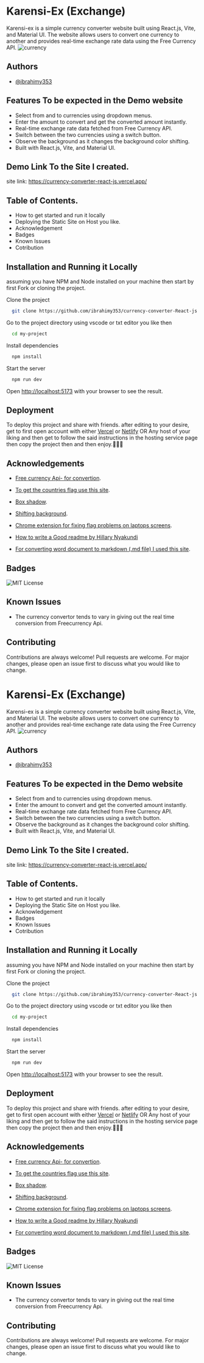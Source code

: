 # Karensi-Ex (Exchange)

Karensi-ex is a simple currency converter website built using React.js, Vite, and Material UI. The website allows users to convert one currency to another and provides real-time exchange rate data using the Free Currency API.
![currency](https://user-images.githubusercontent.com/85551204/222786351-e8179c30-07b7-4eb1-b944-be471a273b5c.JPG)

## Authors

- [@ibrahimy353](https://ibrahim-yusuf.netlify.app)


## Features To be expected in the Demo website 

- Select from and to currencies using dropdown menus.
- Enter the amount to convert and get the converted amount instantly.
- Real-time exchange rate data fetched from Free Currency API.
- Switch between the two currencies using a switch button.
- Observe the background as it changes the background color shifting.
- Built with React.js, Vite, and Material UI.

## Demo Link To the Site I created.

site link: https://currency-converter-react-js.vercel.app/


## Table of Contents.

* How to get started and run it locally
* Deploying the Static Site on Host you like.
* Acknowledgement
* Badges
* Known Issues
* Cotribution

## Installation and Running it Locally
assuming you have NPM and Node installed on your machine then start by first Fork or cloning the project.

Clone the project

```bash
  git clone https://github.com/ibrahimy353/currency-converter-React-js.git
```

Go to the project directory using vscode or txt editor you like then

```bash
  cd my-project
```

Install dependencies

```bash
  npm install
```

Start the server

```bash
  npm run dev
```

Open [http://localhost:5173](http://localhost:5173/) with your browser to see the result.
## Deployment

To deploy this project and share with friends. after editing to your desire, get to first open account with either [Vercel](https://vercel.com) or [Netlify](http://netlify.com/) OR Any host of your liking and then get to follow the said instructions in the hosting service page then copy the project then and then enjoy.🎉🧨✨


## Acknowledgements

- [Free currency Api- for convertion](https://app.freecurrencyapi.com/dashboar).
- [ To get the countries flag use this site](https://restcountries.com/v3.1/all).
- [Box shadow](https://box-shadow.dev/).
- [Shifting background](https://codepen.io/P1N2O/pen/pyBNzX).
- [Chrome extension for fixing flag problems on laptops screens](https://chrome.google.com/webstore/detail/country-flag-fixer/jhcpefjbhmbkgjgipkhndplfbhdecijh/related).

 - [How to write a Good readme by Hillary  Nyakundi](https://www.freecodecamp.org/news/how-to-write-a-good-readme-file/)
 - [For converting word document to  markdown (.md file) I used this site](https://alldocs.app/convert-word-docx-to-markdown).
 

## Badges

![MIT License](https://img.shields.io/badge/License-MIT-green.svg)


## Known Issues

- The currency convertor tends to vary in giving out the real time conversion from Freecurrency Api. 
## Contributing

Contributions are always welcome!
Pull requests are welcome. For major changes, please open an issue first to discuss what you would like to change.
# Karensi-Ex (Exchange)

Karensi-ex is a simple currency converter website built using React.js, Vite, and Material UI. The website allows users to convert one currency to another and provides real-time exchange rate data using the Free Currency API.
![currency](https://user-images.githubusercontent.com/85551204/222786351-e8179c30-07b7-4eb1-b944-be471a273b5c.JPG)

## Authors

- [@ibrahimy353](https://ibrahim-yusuf.netlify.app)


## Features To be expected in the Demo website 

- Select from and to currencies using dropdown menus.
- Enter the amount to convert and get the converted amount instantly.
- Real-time exchange rate data fetched from Free Currency API.
- Switch between the two currencies using a switch button.
- Observe the background as it changes the background color shifting.
- Built with React.js, Vite, and Material UI.

## Demo Link To the Site I created.

site link: https://currency-converter-react-js.vercel.app/


## Table of Contents.

* How to get started and run it locally
* Deploying the Static Site on Host you like.
* Acknowledgement
* Badges
* Known Issues
* Cotribution

## Installation and Running it Locally
assuming you have NPM and Node installed on your machine then start by first Fork or cloning the project.

Clone the project

```bash
  git clone https://github.com/ibrahimy353/currency-converter-React-js.git
```

Go to the project directory using vscode or txt editor you like then

```bash
  cd my-project
```

Install dependencies

```bash
  npm install
```

Start the server

```bash
  npm run dev
```

Open [http://localhost:5173](http://localhost:5173/) with your browser to see the result.
## Deployment

To deploy this project and share with friends. after editing to your desire, get to first open account with either [Vercel](https://vercel.com) or [Netlify](http://netlify.com/) OR Any host of your liking and then get to follow the said instructions in the hosting service page then copy the project then and then enjoy.🎉🧨✨


## Acknowledgements

- [Free currency Api- for convertion](https://app.freecurrencyapi.com/dashboar).
- [ To get the countries flag use this site](https://restcountries.com/v3.1/all).
- [Box shadow](https://box-shadow.dev/).
- [Shifting background](https://codepen.io/P1N2O/pen/pyBNzX).
- [Chrome extension for fixing flag problems on laptops screens](https://chrome.google.com/webstore/detail/country-flag-fixer/jhcpefjbhmbkgjgipkhndplfbhdecijh/related).

 - [How to write a Good readme by Hillary  Nyakundi](https://www.freecodecamp.org/news/how-to-write-a-good-readme-file/)
 - [For converting word document to  markdown (.md file) I used this site](https://alldocs.app/convert-word-docx-to-markdown).
 

## Badges

![MIT License](https://img.shields.io/badge/License-MIT-green.svg)


## Known Issues

- The currency convertor tends to vary in giving out the real time conversion from Freecurrency Api. 
## Contributing

Contributions are always welcome!
Pull requests are welcome. For major changes, please open an issue first to discuss what you would like to change.

